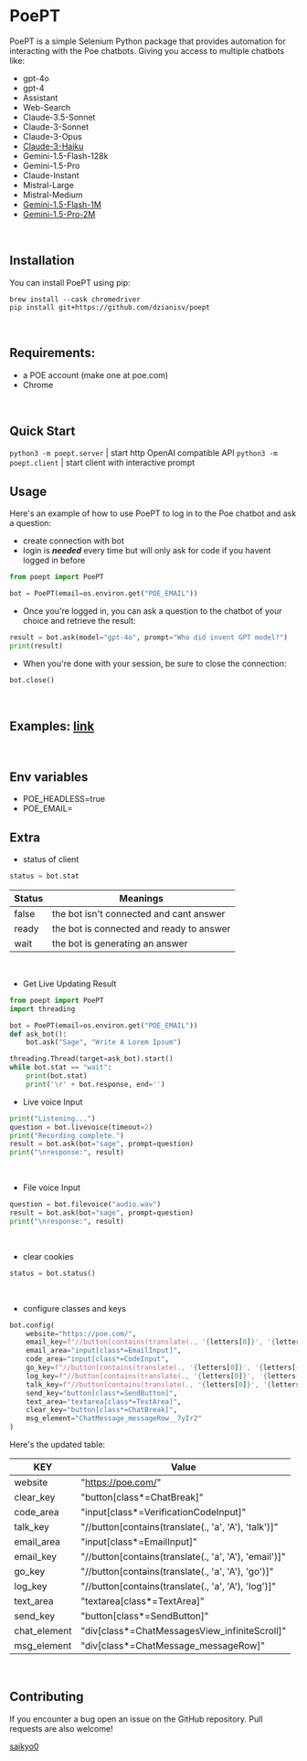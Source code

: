 # PoePT
PoePT is a simple Selenium Python package that provides automation for interacting with the Poe chatbots.
Giving you access to multiple chatbots like:
- gpt-4o
- gpt-4
- Assistant
- Web-Search
- Claude-3.5-Sonnet
- Claude-3-Sonnet
- Claude-3-Opus
- [Claude-3-Haiku](https://poe.com/Claude-3-Haiku)
- Gemini-1.5-Flash-128k
- Gemini-1.5-Pro
- Claude-Instant
- Mistral-Large
- Mistral-Medium
- [Gemini-1.5-Flash-1M](https://poe.com/Gemini-1.5-Flash-1M)
- [Gemini-1.5-Pro-2M](https://poe.com/Gemini-1.5-Pro-2M)

 <br />


## Installation
You can install PoePT using pip:
```
brew install --cask chromedriver
pip install git+https://github.com/dzianisv/poept
```
<br />


## Requirements:
- a POE account (make one at poe.com)
- Chrome


<br />


## Quick Start

`python3 -m poept.server` | start http OpenAI compatible API
`python3 -m poept.client` | start client with interactive prompt

## Usage
Here's an example of how to use PoePT to log in to the Poe chatbot and ask a question:

- create connection with bot
- login is ***needed*** every time but will only ask for code if you havent logged in before
```python
from poept import PoePT

bot = PoePT(email=os.environ.get("POE_EMAIL"))

```
- Once you're logged in, you can ask a question to the chatbot of your choice and retrieve the result:

```python
result = bot.ask(model="gpt-4o", prompt="Who did invent GPT model?")
print(result)
```
- When you're done with your session, be sure to close the connection:

```python
bot.close()
```

<br />

<h2> Examples: <a href="https://github.com/Saikyo0/PoePT/blob/main/poept/examples"> link </a></h2>

<br />

## Env variables

- POE_HEADLESS=true
- POE_EMAIL=<your email>

## Extra

- status of client

```python
status = bot.stat
```
| Status | Meanings                                 |
|--------|------------------------------------------|
| false  | the bot isn't connected and cant answer  |
| ready  | the bot is connected and ready to answer |
| wait   | the bot is generating an answer          |

<br />

- Get Live Updating Result

```python
from poept import PoePT
import threading

bot = PoePT(email=os.environ.get("POE_EMAIL"))
def ask_bot():
    bot.ask("Sage", "Write A Lorem Ipsum")

threading.Thread(target=ask_bot).start()
while bot.stat == "wait":
    print(bot.stat)
    print('\r' + bot.response, end='')
```

- Live voice Input

```python
print("Listening...")
question = bot.livevoice(timeout=2)
print("Recording complete.")
result = bot.ask(bot="sage", prompt=question)
print("\nresponse:", result)
```

<br />

- File voice Input
```python
question = bot.filevoice("audio.wav")
result = bot.ask(bot="sage", prompt=question)
print("\nresponse:", result)
```

<br />

- clear cookies

```python
status = bot.status()
```

<br />

- configure classes and keys
```python
bot.config(
    website="https://poe.com/",
    email_key=f"//button[contains(translate(., '{letters[0]}', '{letters[-1]}' ), 'email')]",
    email_area="input[class*=EmailInput]",
    code_area="input[class*=CodeInput",
    go_key=f"//button[contains(translate(., '{letters[0]}', '{letters[-1]}' ), 'go')]",
    log_key=f"//button[contains(translate(., '{letters[0]}', '{letters[-1]}' ), 'log')]",
    talk_key=f"//button[contains(translate(., '{letters[0]}', '{letters[-1]}' ), 'talk')]",
    send_key="button[class*=SendButton]",
    text_area="textarea[class*=TextArea]",
    clear_key="button[class*=ChatBreak]",
    msg_element="ChatMessage_messageRow__7yIr2"
)
```
Here's the updated table:

| KEY           | Value                                                     |
|---------------|-----------------------------------------------------------|
| website       | "https://poe.com/"                                        |
| clear_key     | "button[class*=ChatBreak]"                                |
| code_area     | "input[class*=VerificationCodeInput]"                     |
| talk_key      | "//button[contains(translate(., 'a', 'A'), 'talk')]"       |
| email_area    | "input[class*=EmailInput]"                                |
| email_key     | "//button[contains(translate(., 'a', 'A'), 'email')]"      |
| go_key        | "//button[contains(translate(., 'a', 'A'), 'go')]"         |
| log_key       | "//button[contains(translate(., 'a', 'A'), 'log')]"        |
| text_area     | "textarea[class*=TextArea]"                               |
| send_key      | "button[class*=SendButton]"                               |
| chat_element  | "div[class*=ChatMessagesView_infiniteScroll]"             |
| msg_element   | "div[class*=ChatMessage_messageRow]"                       |
<br />

## Contributing
If you encounter a bug open an issue on the GitHub repository. Pull requests are also welcome!

<a href=https://github.com/saikyo0>saikyo0</a>
